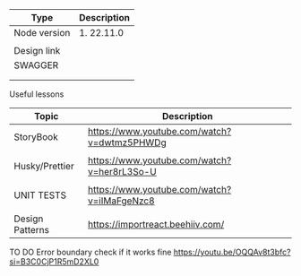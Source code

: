 | Type         | Description |
| ------------ | ----------- |
| Node version | 1. 22.11.0   |
|              |             |
| Design link  |             |
| SWAGGER      |             |
|              |             |
|              |             |

Useful lessons

| Topic           | Description                                 |
| --------------- | ------------------------------------------- |
| StoryBook       | https://www.youtube.com/watch?v=dwtmz5PHWDg |
|                 |                                             |
| Husky/Prettier  | https://www.youtube.com/watch?v=her8rL3So-U |
|                 |                                             |
| UNIT TESTS      | https://www.youtube.com/watch?v=iIMaFgeNzc8 |
|                 |                                             |
| Design Patterns | https://importreact.beehiiv.com/            |


TO DO
Error boundary check if it works fine
https://youtu.be/OQQAv8t3bfc?si=B3C0CjP1R5mD2XL0

